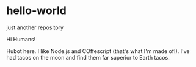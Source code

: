 # hello-world
just another repository

Hi Humans!

Hubot here.  I like Node.js and COffescript (that's what I'm made of!).
I've had tacos on the moon and find them far superior to Earth tacos.
